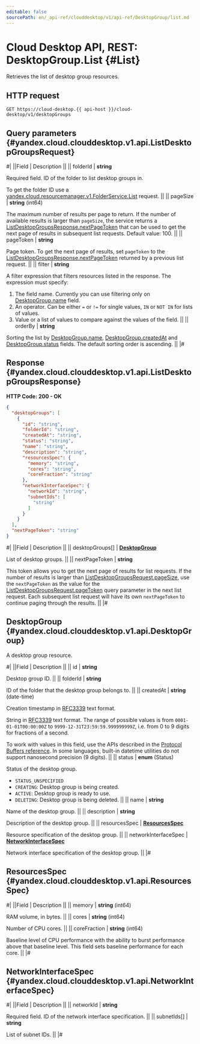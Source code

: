 ```yaml
---
editable: false
sourcePath: en/_api-ref/clouddesktop/v1/api-ref/DesktopGroup/list.md
---
```


# Cloud Desktop API, REST: DesktopGroup.List {#List}

Retrieves the list of desktop group resources.

## HTTP request

```
GET https://cloud-desktop.{{ api-host }}/cloud-desktop/v1/desktopGroups
```

## Query parameters {#yandex.cloud.clouddesktop.v1.api.ListDesktopGroupsRequest}

#|
||Field | Description ||
|| folderId | **string**

Required field. ID of the folder to list desktop groups in.

To get the folder ID use a [yandex.cloud.resourcemanager.v1.FolderService.List](/docs/resource-manager/api-ref/Folder/list#List) request. ||
|| pageSize | **string** (int64)

The maximum number of results per page to return. If the number of available
results is larger than `pageSize`,
the service returns a [ListDesktopGroupsResponse.nextPageToken](#yandex.cloud.clouddesktop.v1.api.ListDesktopGroupsResponse)
that can be used to get the next page of results in subsequent list requests.
Default value: 100. ||
|| pageToken | **string**

Page token. To get the next page of results, set `pageToken` to the
[ListDesktopGroupsResponse.nextPageToken](#yandex.cloud.clouddesktop.v1.api.ListDesktopGroupsResponse) returned by a previous list request. ||
|| filter | **string**

A filter expression that filters resources listed in the response.
The expression must specify:
1. The field name. Currently you can use filtering only on [DesktopGroup.name](#yandex.cloud.clouddesktop.v1.api.DesktopGroup) field.
2. An operator. Can be either `=` or `!=` for single values, `IN` or `NOT IN` for lists of values.
3. Value or a list of values to compare against the values of the field. ||
|| orderBy | **string**

Sorting the list by [DesktopGroup.name](#yandex.cloud.clouddesktop.v1.api.DesktopGroup), [DesktopGroup.createdAt](#yandex.cloud.clouddesktop.v1.api.DesktopGroup) and [DesktopGroup.status](#yandex.cloud.clouddesktop.v1.api.DesktopGroup) fields.
The default sorting order is ascending. ||
|#

## Response {#yandex.cloud.clouddesktop.v1.api.ListDesktopGroupsResponse}

**HTTP Code: 200 - OK**

```json
{
  "desktopGroups": [
    {
      "id": "string",
      "folderId": "string",
      "createdAt": "string",
      "status": "string",
      "name": "string",
      "description": "string",
      "resourcesSpec": {
        "memory": "string",
        "cores": "string",
        "coreFraction": "string"
      },
      "networkInterfaceSpec": {
        "networkId": "string",
        "subnetIds": [
          "string"
        ]
      }
    }
  ],
  "nextPageToken": "string"
}
```

#|
||Field | Description ||
|| desktopGroups[] | **[DesktopGroup](#yandex.cloud.clouddesktop.v1.api.DesktopGroup)**

List of desktop groups. ||
|| nextPageToken | **string**

This token allows you to get the next page of results for list requests. If the number of results
is larger than [ListDesktopGroupsRequest.pageSize](#yandex.cloud.clouddesktop.v1.api.ListDesktopGroupsRequest), use
the `nextPageToken` as the value
for the [ListDesktopGroupsRequest.pageToken](#yandex.cloud.clouddesktop.v1.api.ListDesktopGroupsRequest) query parameter
in the next list request. Each subsequent list request will have its own
`nextPageToken` to continue paging through the results. ||
|#

## DesktopGroup {#yandex.cloud.clouddesktop.v1.api.DesktopGroup}

A desktop group resource.

#|
||Field | Description ||
|| id | **string**

Desktop group ID. ||
|| folderId | **string**

ID of the folder that the desktop group belongs to. ||
|| createdAt | **string** (date-time)

Creation timestamp in [RFC3339](https://www.ietf.org/rfc/rfc3339.txt) text format.

String in [RFC3339](https://www.ietf.org/rfc/rfc3339.txt) text format. The range of possible values is from
`0001-01-01T00:00:00Z` to `9999-12-31T23:59:59.999999999Z`, i.e. from 0 to 9 digits for fractions of a second.

To work with values in this field, use the APIs described in the
[Protocol Buffers reference](https://developers.google.com/protocol-buffers/docs/reference/overview).
In some languages, built-in datetime utilities do not support nanosecond precision (9 digits). ||
|| status | **enum** (Status)

Status of the desktop group.

- `STATUS_UNSPECIFIED`
- `CREATING`: Desktop group is being created.
- `ACTIVE`: Desktop group is ready to use.
- `DELETING`: Desktop group is being deleted. ||
|| name | **string**

Name of the desktop group. ||
|| description | **string**

Description of the desktop group. ||
|| resourcesSpec | **[ResourcesSpec](#yandex.cloud.clouddesktop.v1.api.ResourcesSpec)**

Resource specification of the desktop group. ||
|| networkInterfaceSpec | **[NetworkInterfaceSpec](#yandex.cloud.clouddesktop.v1.api.NetworkInterfaceSpec)**

Network interface specification of the desktop group. ||
|#

## ResourcesSpec {#yandex.cloud.clouddesktop.v1.api.ResourcesSpec}

#|
||Field | Description ||
|| memory | **string** (int64)

RAM volume, in bytes. ||
|| cores | **string** (int64)

Number of CPU cores. ||
|| coreFraction | **string** (int64)

Baseline level of CPU performance with the ability to burst performance above that baseline level.
This field sets baseline performance for each core. ||
|#

## NetworkInterfaceSpec {#yandex.cloud.clouddesktop.v1.api.NetworkInterfaceSpec}

#|
||Field | Description ||
|| networkId | **string**

Required field. ID of the network interface specification. ||
|| subnetIds[] | **string**

List of subnet IDs. ||
|#